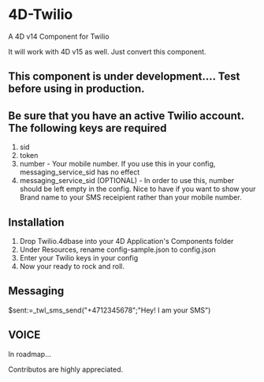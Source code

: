 # 4D-Twilio
A 4D v14 Component for Twilio

It will work with 4D v15 as well. Just convert this component.

## This component is under development.... Test before using in production.


## Be sure that you have an active Twilio account. The following keys are required
1. sid
2. token
3. number - Your mobile number. If you use this in your config, messaging_service_sid has no effect
4. messaging_service_sid (OPTIONAL) - In order to use this, number should be left empty in the config. Nice to have if you want to show your Brand name to your SMS receipient rather than your mobile number.

## Installation
1. Drop Twilio.4dbase into your 4D Application's Components folder
2. Under Resources, rename config-sample.json to config.json
3. Enter your Twilio keys in your config
4. Now your ready to rock and roll.

## Messaging
$sent:=_twl_sms_send("+4712345678";"Hey! I am your SMS")

## VOICE
In roadmap...

Contributos are highly appreciated.
